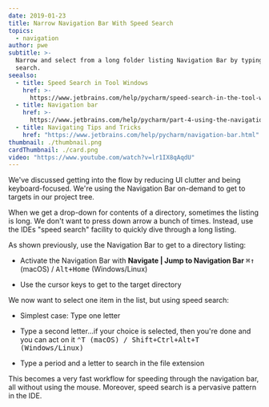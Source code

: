 ```yaml
---
date: 2019-01-23
title: Narrow Navigation Bar With Speed Search
topics:
  - navigation
author: pwe
subtitle: >-
  Narrow and select from a long folder listing Navigation Bar by typing a speed
  search.
seealso:
  - title: Speed Search in Tool Windows
    href: >-
      https://www.jetbrains.com/help/pycharm/speed-search-in-the-tool-windows.html
  - title: Navigation bar
    href: >-
      https://www.jetbrains.com/help/pycharm/part-4-using-the-navigation-bar.html
  - title: Navigating Tips and Tricks
    href: "https://www.jetbrains.com/help/pycharm/navigation-bar.html"
thumbnail: ./thumbnail.png
cardThumbnail: ./card.png
video: "https://www.youtube.com/watch?v=lr1IX8qAqdU"
---
```


We've discussed getting into the flow by reducing UI clutter and being keyboard-focused. We're using the Navigation Bar on-demand to get to targets in our project tree.

When we get a drop-down for contents of a directory, sometimes the listing is long. We don't want to press down arrow a bunch of times. Instead, use the IDEs "speed search" facility to quickly dive through a long listing.

As shown previously, use the Navigation Bar to get to a directory listing:

- Activate the Navigation Bar with **Navigate | Jump to Navigation Bar** <kbd>⌘↑</kbd> (macOS) / <kbd>Alt+Home</kbd> (Windows/Linux)

- Use the cursor keys to get to the target directory

We now want to select one item in the list, but using speed search:

- Simplest case: Type one letter

- Type a second letter...if your choice is selected, then you're done and you can act on it <kbd>⌃T<kbd/> (macOS) / <kbd>Shift+Ctrl+Alt+T</kbd> (Windows/Linux)

- Type a period and a letter to search in the file extension

This becomes a very fast workflow for speeding through the navigation bar, all without using the mouse. Moreover, speed search is a pervasive pattern in the IDE.

